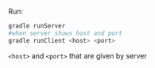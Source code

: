 Run:

```bash
gradle runServer
#when server shows host and port
gradle runClient <host> <port>
```

`<host>` and `<port>` that are given by server
